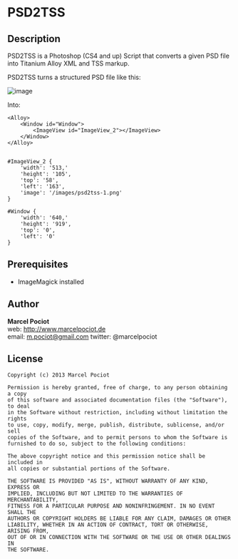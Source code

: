 # PSD2TSS

## Description

PSD2TSS is a Photoshop (CS4 and up) Script that converts a given PSD file into Titanium Alloy XML and TSS markup. 

PSD2TSS turns a structured PSD file like this:

![image](http://www.marcelpociot.de/psd2tss/psd2tss_1.jpg)


Into:

	<Alloy>
		<Window id="Window">
			<ImageView id="ImageView_2"></ImageView>
		</Window>
	</Alloy>


	#ImageView_2 {
		'width': '513,' 
		'height': '105', 
		'top': '58', 
		'left': '163', 
		'image': '/images/psd2tss-1.png'
	} 

	#Window {
		'width': '640,' 
		'height': '919', 
		'top': '0', 
		'left': '0'
	} 


## Prerequisites
* ImageMagick installed

## Author

**Marcel Pociot**  
web: http://www.marcelpociot.de  
email: m.pociot@gmail.com
twitter: @marcelpociot


## License

    Copyright (c) 2013 Marcel Pociot

    Permission is hereby granted, free of charge, to any person obtaining a copy
    of this software and associated documentation files (the "Software"), to deal
    in the Software without restriction, including without limitation the rights
    to use, copy, modify, merge, publish, distribute, sublicense, and/or sell
    copies of the Software, and to permit persons to whom the Software is
    furnished to do so, subject to the following conditions:

    The above copyright notice and this permission notice shall be included in
    all copies or substantial portions of the Software.

    THE SOFTWARE IS PROVIDED "AS IS", WITHOUT WARRANTY OF ANY KIND, EXPRESS OR
    IMPLIED, INCLUDING BUT NOT LIMITED TO THE WARRANTIES OF MERCHANTABILITY,
    FITNESS FOR A PARTICULAR PURPOSE AND NONINFRINGEMENT. IN NO EVENT SHALL THE
    AUTHORS OR COPYRIGHT HOLDERS BE LIABLE FOR ANY CLAIM, DAMAGES OR OTHER
    LIABILITY, WHETHER IN AN ACTION OF CONTRACT, TORT OR OTHERWISE, ARISING FROM,
    OUT OF OR IN CONNECTION WITH THE SOFTWARE OR THE USE OR OTHER DEALINGS IN
    THE SOFTWARE.